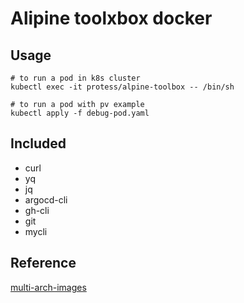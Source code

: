 # Alipine toolxbox docker
## Usage
```
# to run a pod in k8s cluster
kubectl exec -it protess/alpine-toolbox -- /bin/sh

# to run a pod with pv example
kubectl apply -f debug-pod.yaml
```
## Included
- curl
- yq
- jq
- argocd-cli
- gh-cli
- git
- mycli


## Reference
[multi-arch-images](https://www.docker.com/blog/multi-arch-images/)